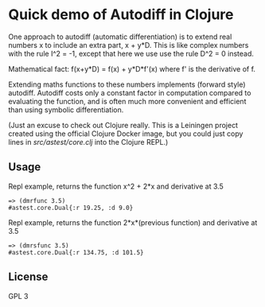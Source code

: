 # Quick demo of Autodiff in Clojure

One approach to autodiff (automatic differentiation) is to extend real numbers x to include an extra part, x + y*D. This is like complex numbers with the rule I^2 = -1, except that here we use use the rule D^2 = 0 instead.

Mathematical fact: f(x+y\*D) = f(x) + y\*D\*f'(x)
where f' is the derivative of f. 

Extending maths functions to these numbers implements (forward style) autodiff. Autodiff costs only a constant factor in computation compared to evaluating the function, and is often much more convenient and efficient than using symbolic differentiation.

(Just an excuse to check out Clojure really. This is a Leiningen project created using the official Clojure Docker image, but you could just copy lines in *src/astest/core.clj* into the Clojure REPL.)


## Usage

Repl example, returns the function x^2 + 2\*x and derivative at 3.5

    => (dmrfunc 3.5)
    #astest.core.Dual{:r 19.25, :d 9.0}


Repl example, returns the function 2\*x\*(previous function) and derivative at 3.5

    => (dmrsfunc 3.5)
    #astest.core.Dual{:r 134.75, :d 101.5}


## License

GPL 3

